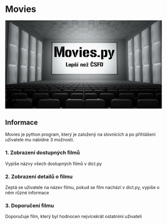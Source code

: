# Movies
![insaneultrasuperduperplaceholder](movies-banner.png "movies banner")
## Informace
<p>Movies je python program, který je založený na slovnících a po přihlášení uživatele mu nabídne 3 možnosti.</p>

### 1. Zobrazení dostupných filmů
<p>Vypíše názvy všech dostupných filmů v dict.py</p>

### 2. Zobrazení detailů o filmu
<p>Zeptá se uživatele na název filmu, pokud se film nachází v dict.py, vypíše o něm různé informace</p>

### 3. Doporučení filmu
<p> Doporučuje film, který byl hodnocen nejvícekrát ostatními uživateli</p>

